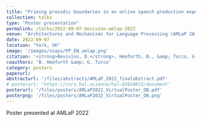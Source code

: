 ```yaml
---
title: "Priming prosodic boundaries in an online speech production experiment"
collection: talks
type: "Poster presentation"
permalink: /talks/2022-09-07-bevivino-amlap-2022
venue: "Architectures and Mechanisms for Language Processing (AMLaP 28)"
date: 2022-09-07
location: "York, UK"
image: '/images/snaps/PP_EN_amlap.png'
citation: '<strong>Bevivino, D.</strong>, Hemforth, B., &amp; Turco, G. (2022). Priming prosodic boundaries in an online speech production experiment. <em>Architectures and Mechanisms for Language Processing (AMLaP 28)</em>. York, UK.'
coauthors: 'B. Hemforth &amp; G. Turco'
category: posters
paperurl: 
abstracturl: '/files/abstracts/AMLaP_2022_finalabstract.pdf'
# posterurl: 'https://cnrs.hal.science/hal-03924672/document'
posterurl: '/files/posters/AMLaP2022_VirtualPoster_DB.pdf'
posterpng: '/files/posters/AMLaP2022_VirtualPoster_DB.png'
---
```


Poster presented at AMLaP 2022

<!-- [![amlap2022 poster]({{ site.url }}/files/posters/AMLaP2022_VirtualPoster_DB.png)]({{ site.url }}/files/posters/AMLaP2022_VirtualPoster_DB.pdf) -->

<!-- <a href="{{ site.url }}/files/posters/AMLaP2022_VirtualPoster_DB.pdf" target="_blank">
  <img src="{{ site.url }}/files/posters/AMLaP2022_VirtualPoster_DB.png" style="max-width:50%;">
</a> -->